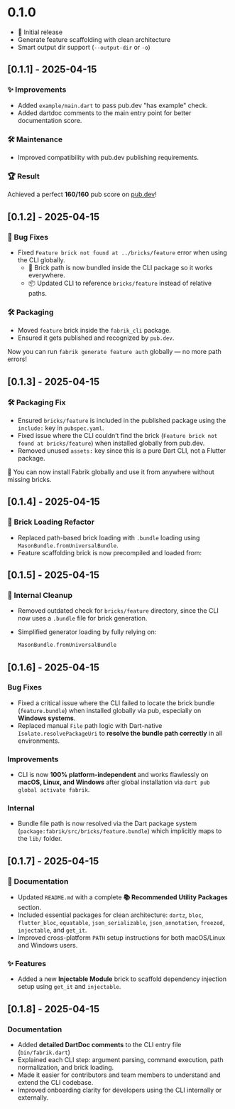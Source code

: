 # 0.1.0

- 🎉 Initial release
- Generate feature scaffolding with clean architecture
- Smart output dir support (`--output-dir` or `-o`)

## [0.1.1] - 2025-04-15

### ✨ Improvements

- Added `example/main.dart` to pass pub.dev "has example" check.
- Added dartdoc comments to the main entry point for better documentation score.

### 🛠 Maintenance

- Improved compatibility with pub.dev publishing requirements.

### 🏆 Result

Achieved a perfect **160/160** pub score on [pub.dev](https://pub.dev/packages/fabrik)!

## [0.1.2] - 2025-04-15

### 🐛 Bug Fixes

- Fixed `Feature brick not found at ../bricks/feature` error when using the CLI globally.
  - 🧱 Brick path is now bundled inside the CLI package so it works everywhere.
  - 📦 Updated CLI to reference `bricks/feature` instead of relative paths.

### 🛠 Packaging

- Moved `feature` brick inside the `fabrik_cli` package.
- Ensured it gets published and recognized by `pub.dev`.

Now you can run `fabrik generate feature auth` globally — no more path errors!

## [0.1.3] - 2025-04-15

### 🛠 Packaging Fix

- Ensured `bricks/feature` is included in the published package using the `include:` key in `pubspec.yaml`.
- Fixed issue where the CLI couldn’t find the brick (`Feature brick not found at bricks/feature`) when installed globally from pub.dev.
- Removed unused `assets:` key since this is a pure Dart CLI, not a Flutter package.

🧱 You can now install Fabrik globally and use it from anywhere without missing bricks.

## [0.1.4] - 2025-04-15

### 🧱 Brick Loading Refactor

- Replaced path-based brick loading with `.bundle` loading using `MasonBundle.fromUniversalBundle`.
- Feature scaffolding brick is now precompiled and loaded from:

## [0.1.5] - 2025-04-15

### 🧹 Internal Cleanup

- Removed outdated check for `bricks/feature` directory, since the CLI now uses a `.bundle` file for brick generation.
- Simplified generator loading by fully relying on:

  ```dart
  MasonBundle.fromUniversalBundle
  ```

## [0.1.6] - 2025-04-15

### Bug Fixes

- Fixed a critical issue where the CLI failed to locate the brick bundle (`feature.bundle`) when installed globally via pub, especially on **Windows systems**.
- Replaced manual `File` path logic with Dart-native `Isolate.resolvePackageUri` to **resolve the bundle path correctly** in all environments.

### Improvements

- CLI is now **100% platform-independent** and works flawlessly on **macOS, Linux, and Windows** after global installation via `dart pub global activate fabrik`.

### Internal

- Bundle file path is now resolved via the Dart package system (`package:fabrik/src/bricks/feature.bundle`) which implicitly maps to the `lib/` folder.

## [0.1.7] - 2025-04-15

### 📝 Documentation

- Updated `README.md` with a complete **📚 Recommended Utility Packages** section.
- Included essential packages for clean architecture: `dartz`, `bloc`, `flutter_bloc`, `equatable`, `json_serializable`, `json_annotation`, `freezed`, `injectable`, and `get_it`.
- Improved cross-platform `PATH` setup instructions for both macOS/Linux and Windows users.

### ✨ Features

- Added a new **Injectable Module** brick to scaffold dependency injection setup using `get_it` and `injectable`.

## [0.1.8] - 2025-04-15

### Documentation

- Added **detailed DartDoc comments** to the CLI entry file (`bin/fabrik.dart`)
- Explained each CLI step: argument parsing, command execution, path normalization, and brick loading.
- Made it easier for contributors and team members to understand and extend the CLI codebase.
- Improved onboarding clarity for developers using the CLI internally or externally.
